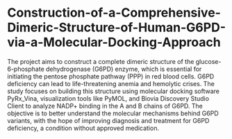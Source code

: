 # Construction-of-a-Comprehensive-Dimeric-Structure-of-Human-G6PD-via-a-Molecular-Docking-Approach
The project aims to construct a complete dimeric structure of the glucose-6-phosphate dehydrogenase (G6PD) enzyme, which is essential for initiating the pentose phosphate pathway (PPP) in red blood cells. G6PD deficiency can lead to life-threatening anemia and hemolytic crises. The study focuses on building this structure using molecular docking software PyRx_Vina, visualization tools like PyMOL, and Biovia Discovery Studio Client to analyze NADP+ binding in the A and B chains of G6PD. The objective is to better understand the molecular mechanisms behind G6PD variants, with the hope of improving diagnosis and treatment for G6PD deficiency, a condition without approved medication.








